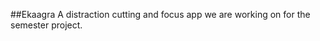 ##Ekaagra
A distraction cutting and focus app we are working on for the semester project.
<more details will be updated soon>